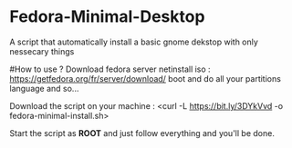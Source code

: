 # Fedora-Minimal-Desktop
A script that automatically install a basic gnome dekstop with only nessecary things

#How to use ?
Download fedora server netinstall iso : https://getfedora.org/fr/server/download/
boot and do all your partitions language and so...

Download the script on your machine : <curl -L https://bit.ly/3DYkVvd -o fedora-minimal-install.sh>

Start the script as **ROOT** and just follow everything and you'll be done.
